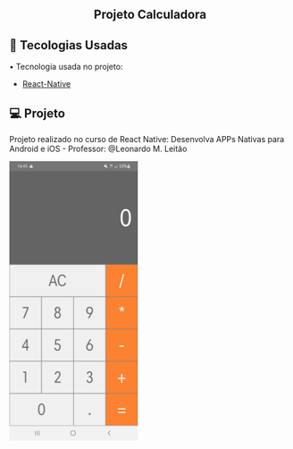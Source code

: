 <h2>
<p align="center">
  Projeto Calculadora
</p>
</h2>



## :rocket: Tecologias Usadas

• Tecnologia usada no projeto:

- [React-Native](https://reactnative.dev/)

## 💻 Projeto

Projeto realizado no curso de React Native: Desenvolva APPs Nativas para Android e iOS - Professor: @Leonardo M. Leitão



<img src="/uploads/img1.jpeg"  height="500"  alt="My cool logo"/>
